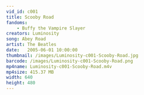 ```yaml
---
vid_id: c001
title: Scooby Road
fandoms:
    - Buffy the Vampire Slayer
creators: Luminosity
song: Abey Road
artist: The Beatles
date:   2005-06-01 10:00:00
thumbnail: /images/Luminosity-c001-Scooby-Road.jpg
barcode: /images/Luminosity-c001-Scooby-Road.png
mp4name: Luminosity-c001-Scooby-Road.m4v
mp4size: 415.37 MB
width: 640
height: 480
---
```




